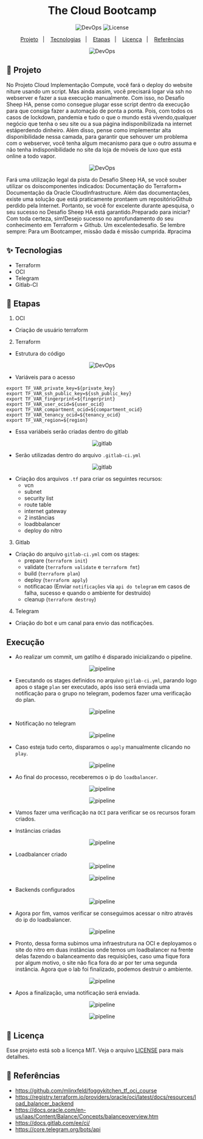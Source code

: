 <h1 align="center">The Cloud Bootcamp</h1>

<p align="center">
  <img alt="DevOps" src="https://img.shields.io/static/v1?label=DevOps&message=CICD&color=8257E5&labelColor=000000"  />
  <img alt="License" src="https://img.shields.io/static/v1?label=license&message=MIT&color=49AA26&labelColor=000000">


</p><p align="center">
  <a href="#-projeto">Projeto</a>&nbsp;&nbsp;&nbsp;|&nbsp;&nbsp;&nbsp;
  <a href="#-tecnologias">Tecnologias</a>&nbsp;&nbsp;&nbsp;|&nbsp;&nbsp;&nbsp;
  <a href="#-etapas">Etapas</a>&nbsp;&nbsp;&nbsp;|&nbsp;&nbsp;&nbsp;
  <a href="#-licença">Licença</a>&nbsp;&nbsp;&nbsp;|&nbsp;&nbsp;&nbsp;
  <a href="#-referências">Referências</a>
</p>

<p align="center">
  <img alt="DevOps" src="data/terraform/logo.png">
</p>

## 🌱 Projeto

No Projeto Cloud Implementação Compute, você fará o deploy do website niture usando um script. Mas ainda assim, você precisará logar via ssh no webserver e fazer a sua execução manualmente. Com isso, no Desafio Sheep HA, pense como consegue plugar esse script dentro da execução para que consiga fazer a automação de ponta a ponta. Pois,  com  todos os  casos de  lockdown, pandemia e  tudo  o  que  o  mundo está  vivendo,qualquer negócio que tenha o seu site ou a sua página indisponibilizada na internet estáperdendo dinheiro. Além disso, pense como implementar alta disponibilidade nessa camada, para garantir que sehouver um  problema com  o  webserver, você  tenha algum mecanismo  para  que  o  outro assuma e não tenha indisponibilidade no site da loja de móveis de luxo que está online a todo vapor.

<p align="center">
  <img alt="DevOps" src="data/terraform/pista.png">
</p>

Fará uma utilização legal da pista do Desafio Sheep HA,  se  você  souber utilizar os  doiscomponentes indicados: Documentação do Terraform+  Documentação da  Oracle CloudInfrastructure. Além das documentações, existe uma solução que está praticamente prontaem um repositórioGithub perdido pela Internet. Portanto, se você for excelente durante apesquisa, o seu sucesso no Desafio Sheep HA está garantido.Preparado para iniciar? Com toda certeza, sim!Desejo sucesso no aprofundamento do seu conhecimento em Terraform + Github. Um excelentedesafio. Se lembre sempre: Para um Bootcamper, missão dada é missão cumprida. #pracima

## ✨ Tecnologias 

- Terraform
- OCI
- Telegram
- Gitlab-CI

## 🚀 Etapas

1. OCI

- Criação de usuário terraform

2. Terraform

- Estrutura do código

<p align="center">
  <img alt="DevOps" src="data/terraform/terraform-01.png">
</p>

- Variáveis para o acesso

```console
export TF_VAR_private_key=${private_key}
export TF_VAR_ssh_public_key=${ssh_public_key}
export TF_VAR_fingerprint=${fingerprint}
export TF_VAR_user_ocid=${user_ocid}
export TF_VAR_compartment_ocid=${compartment_ocid}
export TF_VAR_tenancy_ocid=${tenancy_ocid}
export TF_VAR_region=${region}
```

- Essa variábeis serão criadas dentro do gitlab

<p align="center">
  <img alt="gitlab" src="data/gitlabci/gitlabci-07.png">
</p>

- Serão utilizadas dentro do arquivo `.gitlab-ci.yml`

<p align="center">
  <img alt="gitlab" src="data/gitlabci/gitlabci-08.png">
</p>

- Criação dos arquivos `.tf` para criar os seguintes recursos:
    - vcn
    - subnet
    - security list
    - route table
    - internet gateway
    - 2 instâncias
    - loadbbalancer
    - deploy do nitro

3. Gitlab

- Criação do arquivo `gitlab-ci.yml` com os stages:
  - prepare (`terraform init`)
  - validate (`terraform validate` e `terraform fmt`)
  - build (`terraform plan`)
  - deploy (`terraform apply`)
  - notificacao (Enviar `notificações` via `api do telegram` em casos de falha, sucesso e quando o ambiente for destruído)
  - cleanup (`terraform destroy`)

4. Telegram

- Criação do bot e um canal para envio das notificações.

## Execução

- Ao realizar um commit, um gatilho é disparado inicializando o pipeline.

<p align="center">
  <img alt="pipeline" src="data/gitlabci/gitlabci-01.png">
</p>

- Executando os stages definidos no arquivo `gitlab-ci.yml`, parando logo apos o stage `plan` ser executado, após isso será enviada uma notificação para o grupo no telegram, podemos fazer uma verificação do plan.

<p align="center">
  <img alt="pipeline" src="data/gitlabci/gitlabci-02.png">
</p>

- Notificação no telegram

<p align="center">
  <img alt="pipeline" src="data/telegram/telegram-01.png">
</p>

- Caso esteja tudo certo, disparamos o `apply` manualmente clicando no `play`.

<p align="center">
  <img alt="pipeline" src="data/gitlabci/gitlabci-03.png">
</p>

- Ao final do processo, receberemos o ip do `loadbalancer`.

<p align="center">
  <img alt="pipeline" src="data/gitlabci/gitlabci-06.png">
</p>

<p align="center">
  <img alt="pipeline" src="data/gitlabci/gitlabci-05.png">
</p>

- Vamos fazer uma verificação na `OCI` para verificar se os recursos foram criados.

- Instâncias criadas

<p align="center">
  <img alt="pipeline" src="data/terraform/terraform-02.png">
</p>

- Loadbalancer criado

<p align="center">
  <img alt="pipeline" src="data/terraform/terraform-03.png">
</p>

<p align="center">
  <img alt="pipeline" src="data/terraform/terraform-04.png">
</p>

- Backends configurados

<p align="center">
  <img alt="pipeline" src="data/terraform/terraform-05.png">
</p>

- Agora por fim, vamos verificar se conseguimos acessar o nitro através do ip do loadbalancer.

<p align="center">
  <img alt="pipeline" src="data/site/deploy-01.png">
</p>

- Pronto, dessa forma subimos uma infraestrutura na OCI e deployamos o site do nitro em duas instâncias onde temos um loadbalancer na frente delas fazendo o balanceamento das requisições, caso uma fique fora por algum motivo, o site não fica fora do ar por ter uma segunda instância. Agora que o lab foi finalizado, podemos destruir o ambiente.

<p align="center">
  <img alt="pipeline" src="data/gitlabci/gitlabci-06.png">
</p>

- Apos a finalização, uma notificação será enviada.

<p align="center">
  <img alt="pipeline" src="data/telegram/telegram-02.png">
</p>

<p align="center">
  <img alt="pipeline" src="data/telegram/telegram-03.png">
</p>


## 📄 Licença
Esse projeto está sob a licença MIT. Veja o arquivo [LICENSE](LICENSE) para mais detalhes.

## 🙇 Referências

- https://github.com/mlinxfeld/foggykitchen_tf_oci_course
- https://registry.terraform.io/providers/oracle/oci/latest/docs/resources/load_balancer_backend
- https://docs.oracle.com/en-us/iaas/Content/Balance/Concepts/balanceoverview.htm
- https://docs.gitlab.com/ee/ci/
- https://core.telegram.org/bots/api
